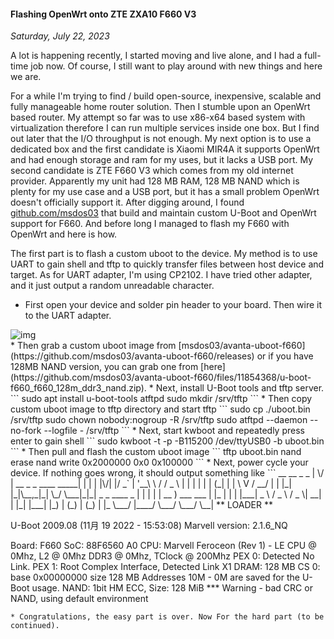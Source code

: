 #### Flashing OpenWrt onto ZTE ZXA10 F660 V3
_Saturday, July 22, 2023_

A lot is happening recently, I started moving and live alone, and I had 
a full-time job now. Of course, I still want to play around with new 
things and here we are.

For a while I'm trying to find / build open-source, inexpensive, scalable 
and fully manageable home router solution. Then I stumble upon an OpenWrt 
based router. My attempt so far was to use x86-x64 based system with 
virtualization therefore I can run multiple services inside one box. 
But I find out later that the I/O throughput is not enough. My next 
option is to use a dedicated box and the first candidate is Xiaomi MIR4A 
it supports OpenWrt and had enough storage and ram for my uses, but it 
lacks a USB port. My second candidate is ZTE F660 V3 which comes from my 
old internet provider. Apparently my unit had 128 MB RAM, 128 MB NAND 
which is plenty for my use case and a USB port, but it has a small 
problem OpenWrt doesn't officially support it. After digging around, 
I found [github.com/msdos03](https://github.com/msdos03) that build 
and maintain custom U-Boot and OpenWrt support for F660. And before 
long I managed to flash my F660 with OpenWrt and here is how.

The first part is to flash a custom uboot to the device. My method is 
to use UART to gain shell and tftp to quickly transfer files between 
host device and target. As for UART adapter, I'm using CP2102. I have 
tried other adapter, and it just output a random unreadable character.
* First open your device and solder pin header to your board. Then wire 
it to the UART adapter.
<div class="row">
	<div class="col-sm-3"></div>
	<div class="col-sm-6">
		<div class="img-thumbnail">
			<img class="img-fluid" loading="lazy" src="https://catzy007.github.io/things/f660v3/serial.jpg" alt="img">
		</div>
	</div>
	<div class="col-sm-3"></div>
</div>
* Then grab a custom uboot image from [msdos03/avanta-uboot-f660](https://github.com/msdos03/avanta-uboot-f660/releases) or if you have 128MB NAND version, you can grab one from [here](https://github.com/msdos03/avanta-uboot-f660/files/11854368/u-boot-f660_f660_128m_ddr3_nand.zip).
* Next, install U-Boot tools and tftp server.
```
sudo apt install u-boot-tools atftpd
sudo mkdir /srv/tftp
```
* Then copy custom uboot image to tftp directory and start tftp
```
sudo cp ./uboot.bin /srv/tftp
sudo chown nobody:nogroup -R /srv/tftp
sudo atftpd --daemon --no-fork --logfile - /srv/tftp
```
* Next, start kwboot and repeatedly press enter to gain shell
```
sudo kwboot -t -p -B115200 /dev/ttyUSB0 -b uboot.bin
```
* Then pull and flash the custom uboot image
```
tftp uboot.bin
nand erase
nand write 0x2000000 0x0 0x100000
```
* Next, power cycle your device. If nothing goes wrong, it should output 
something like
```
 __   __                      _ _
|  \/  | __ _ _ ____   _____| | |
| |\/| |/ _` | '__\ \ / / _ \ | |
| |  | | (_| | |   \ V /  __/ | |
|_|  |_|\__,_|_|    \_/ \___|_|_|
         _   _     ____              _
        | | | |   | __ )  ___   ___ | |_ 
        | | | |___|  _ \ / _ \ / _ \| __| 
        | |_| |___| |_) | (_) | (_) | |_ 
         \___/    |____/ \___/ \___/ \__| 
 ** LOADER **


U-Boot 2009.08 (11月 19 2022 - 15:53:08) Marvell version: 2.1.6_NQ

Board: F660
SoC:   88F6560 A0
CPU:   Marvell Feroceon (Rev 1) - LE
       CPU @ 0Mhz, L2 @ 0Mhz
       DDR3 @ 0Mhz, TClock @ 200Mhz
PEX 0: Detected No Link.
PEX 1: Root Complex Interface, Detected Link X1
DRAM:  128 MB
       CS 0: base 0x00000000 size 128 MB
       Addresses 10M - 0M are saved for the U-Boot usage.
NAND:  1bit HM ECC, Size: 128 MiB
*** Warning - bad CRC or NAND, using default environment
```
* Congratulations, the easy part is over. Now For the hard part (to be continued).